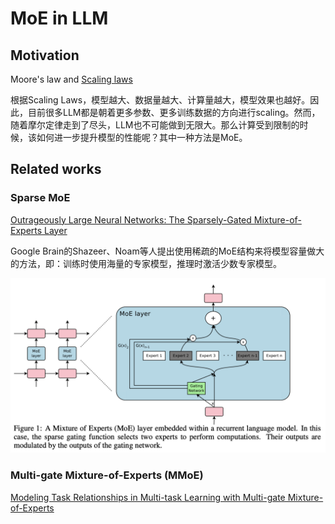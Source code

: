 # MoE in LLM

## Motivation

Moore's law and [Scaling laws](Scaling%20laws.md)

根据Scaling Laws，模型越大、数据量越大、计算量越大，模型效果也越好。因此，目前很多LLM都是朝着更多参数、更多训练数据的方向进行scaling。然而，随着摩尔定律走到了尽头，LLM也不可能做到无限大。那么计算受到限制的时候，该如何进一步提升模型的性能呢？其中一种方法是MoE。



## Related works

### Sparse MoE

[Outrageously Large Neural Networks: The Sparsely-Gated Mixture-of-Experts Layer](https://openreview.net/forum?id=B1ckMDqlg)

Google Brain的Shazeer、Noam等人提出使用稀疏的MoE结构来将模型容量做大的方法，即：训练时使用海量的专家模型，推理时激活少数专家模型。

![](Resources/4.%20Artificial%20intelligence/2.%20Approaches/Artificial%20neural%20network/Large%20language%20model/Sparse%20MoE.png)



### Multi-gate Mixture-of-Experts (MMoE)

[Modeling Task Relationships in Multi-task Learning with Multi-gate Mixture-of-Experts](https://dl.acm.org/doi/10.1145/3219819.3220007)






